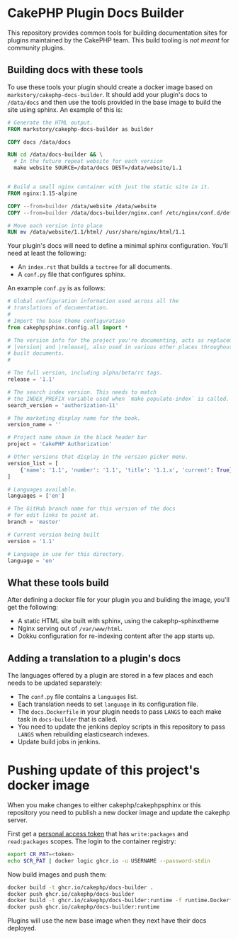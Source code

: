 # CakePHP Plugin Docs Builder

This repository provides common tools for building documentation sites for
plugins maintained by the CakePHP team. This build tooling is *not meant* for
community plugins.


## Building docs with these tools

To use these tools your plugin should create a docker image based on
`markstory/cakephp-docs-builder`. It should add your plugin's docs to
`/data/docs` and then use the tools provided in the base image to build the site
using sphinx. An example of this is:

```dockerfile
# Generate the HTML output.
FROM markstory/cakephp-docs-builder as builder

COPY docs /data/docs

RUN cd /data/docs-builder && \
  # In the future repeat website for each version
  make website SOURCE=/data/docs DEST=/data/website/1.1


# Build a small nginx container with just the static site in it.
FROM nginx:1.15-alpine

COPY --from=builder /data/website /data/website
COPY --from=builder /data/docs-builder/nginx.conf /etc/nginx/conf.d/default.conf

# Move each version into place
RUN mv /data/website/1.1/html/ /usr/share/nginx/html/1.1
```

Your plugin's docs will need to define a minimal sphinx configuration. You'll
need at least the following:

* An `index.rst` that builds a `toctree` for all documents.
* A `conf.py` file that configures sphinx.

An example `conf.py` is as follows:

```python
# Global configuration information used across all the
# translations of documentation.
#
# Import the base theme configuration
from cakephpsphinx.config.all import *

# The version info for the project you're documenting, acts as replacement for
# |version| and |release|, also used in various other places throughout the
# built documents.
#

# The full version, including alpha/beta/rc tags.
release = '1.1'

# The search index version. This needs to match
# the INDEX_PREFIX variable used when `make populate-index` is called.
search_version = 'authorization-11'

# The marketing display name for the book.
version_name = ''

# Project name shown in the black header bar
project = 'CakePHP Authorization'

# Other versions that display in the version picker menu.
version_list = [
    {'name': '1.1', 'number': '1.1', 'title': '1.1.x', 'current': True},
]

# Languages available.
languages = ['en']

# The GitHub branch name for this version of the docs
# for edit links to point at.
branch = 'master'

# Current version being built
version = '1.1'

# Language in use for this directory.
language = 'en'
```

## What these tools build

After defining a docker file for your plugin you and building the image, you'll
get the following:

* A static HTML site built with sphinx, using the cakephp-sphinxtheme
* Nginx serving out of `/var/www/html`.
* Dokku configuration for re-indexing content after the app starts up.

## Adding a translation to a plugin's docs

The languages offered by a plugin are stored in a few places and each needs to
be updated separately:

* The `conf.py` file contains a `languages` list.
* Each translation needs to set `language` in its configuration file.
* The `docs.Dockerfile` in your plugin needs to pass `LANGS` to each make task
  in `docs-builder` that is called.
* You need to update the jenkins deploy scripts in this repository to pass
  `LANGS` when rebuilding elasticsearch indexes.
* Update build jobs in jenkins.


# Pushing update of this project's docker image

When you make changes to either cakephp/cakephpsphinx or this repository you
need to publish a new docker image and update the cakephp server.

First get a [personal access token](https://docs.github.com/en/authentication/keeping-your-account-and-data-secure/creating-a-personal-access-token)
that has `write:packages` and `read:packages` scopes. The login to the container
registry:

```bash
export CR_PAT=<token>
echo $CR_PAT | docker logic ghcr.io -u USERNAME --password-stdin
```

Now build images and push them:

```bash
docker build -t ghcr.io/cakephp/docs-builder .
docker push ghcr.io/cakephp/docs-builder
docker build -t ghcr.io/cakephp/docs-builder:runtime -f runtime.Dockerfile .
docker push ghcr.io/cakephp/docs-builder:runtime
```

Plugins will use the new base image when they next have their docs deployed.
